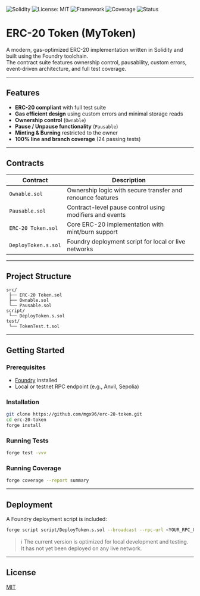 ![Solidity](https://img.shields.io/badge/Solidity-0.8.30-blue)
![License: MIT](https://img.shields.io/badge/License-MIT-yellow.svg)
![Framework](https://img.shields.io/badge/Framework-Foundry-orange)
![Coverage](https://img.shields.io/badge/Test%20Coverage-100%25-brightgreen)
![Status](https://img.shields.io/badge/Status-Local%20Development-lightgrey)

# ERC-20 Token (MyToken)

A modern, gas-optimized ERC-20 implementation written in Solidity and built using the Foundry toolchain.  
The contract suite features ownership control, pausability, custom errors, event-driven architecture, and full test coverage.

---

## Features

- **ERC-20 compliant** with full test suite  
- **Gas efficient design** using custom errors and minimal storage reads  
- **Ownership control** (`Ownable`)  
- **Pause / Unpause functionality** (`Pausable`)  
- **Minting & Burning** restricted to the owner  
- **100% line and branch coverage** (24 passing tests)  

---

## Contracts

| Contract | Description |
|-----------|--------------|
| `Ownable.sol` | Ownership logic with secure transfer and renounce features |
| `Pausable.sol` | Contract-level pause control using modifiers and events |
| `ERC-20 Token.sol` | Core ERC-20 implementation with mint/burn support |
| `DeployToken.s.sol` | Foundry deployment script for local or live networks |

---

## Project Structure

```
src/
 ├── ERC-20 Token.sol
 ├── Ownable.sol
 └── Pausable.sol
script/
 └── DeployToken.s.sol
test/
 └── TokenTest.t.sol
```

---

## Getting Started

### Prerequisites
- [Foundry](https://book.getfoundry.sh/getting-started/installation) installed  
- Local or testnet RPC endpoint (e.g., Anvil, Sepolia)

### Installation
```bash
git clone https://github.com/mgx96/erc-20-token.git
cd erc-20-token
forge install
```

### Running Tests
```bash
forge test -vvv
```

### Running Coverage
```bash
forge coverage --report summary
```

---

## Deployment

A Foundry deployment script is included:

```bash
forge script script/DeployToken.s.sol --broadcast --rpc-url <YOUR_RPC_URL>
```

> ℹ️ The current version is optimized for local development and testing.  
> It has not yet been deployed on any live network.

---

## License

[MIT](LICENSE)

